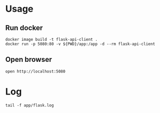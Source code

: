 # Usage
## Run docker
```
docker image build -t flask-api-client .
docker run -p 5080:80 -v ${PWD}/app:/app -d --rm flask-api-client
```

## Open browser
```
open http://localhost:5080
```


# Log
```
tail -f app/flask.log
```
